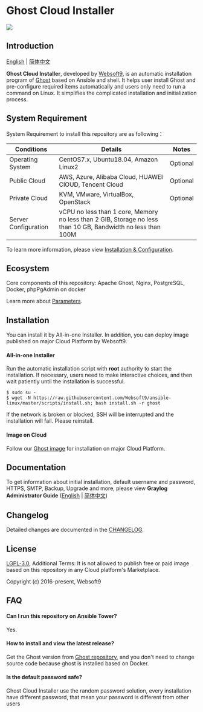 # Ghost Cloud Installer

![](https://libs.websoft9.com/common/websott9-cloud-installer.png) 

## Introduction

[English](/README.md) | [简体中文](README-zh.md)  

**Ghost Cloud Installer**, developed by [Websoft9](https://www.websoft9.com), is an automatic installation program of [Ghost](https://ghost.org/) based on Ansible and shell. It helps user install Ghost and pre-configure required items automatically and users only need to run a command on Linux. It simplifies the complicated installation and initialization process.  

## System Requirement

System Requirement to install this repository are as following：

| Conditions       | Details                               | Notes                |
| -------------- | ----------------------------------- | -------------------- |
| Operating System   | CentOS7.x, Ubuntu18.04, Amazon Linux2 | Optional                 |
| Public Cloud     | AWS, Azure, Alibaba Cloud, HUAWEI ClOUD, Tencent Cloud    | Optional                 |
| Private Cloud     | KVM, VMware, VirtualBox, OpenStack    | Optional                 |
| Server Configuration | vCPU no less than 1 core, Memory no less than  2 GIB, Storage no less than 10 GB, Bandwidth no less than 100M ||

To learn more information, please view [Installation & Configuration](https://ghost.org/docs/setup/).

## Ecosystem

Core components of this repository: Apache Ghost, Nginx, PostgreSQL, Docker, phpPgAdmin on docker

Learn more about [Parameters](/docs/stack-components.md).

## Installation

You can install it by All-in-one Installer. In addition, you can deploy image published on major Cloud Platform by Websoft9.

#### All-in-one Installer

Run the automatic installation script with **root** authority to start the installation. If necessary, users need to make interactive choices, and then wait patiently until the installation is successful.

```
$ sudo su -
$ wget -N https://raw.githubusercontent.com/Websoft9/ansible-linux/master/scripts/install.sh; bash install.sh -r ghost
```

If the network is broken or blocked, SSH will be interrupted and the installation will fail. Please reinstall.

#### Image on Cloud 

Follow our [Ghost image](https://apps.websoft9.com/ghost) for installation on major Cloud Platform.

## Documentation

To get information about initial installation, default username and password, HTTPS, SMTP, Backup, Upgrade and more, please view **Graylog Administrator Guide** ([English](https://support.websoft9.com/docs/ghost) | [简体中文](https://support.websoft9.com/docs/ghost/zh))

## Changelog

Detailed changes are documented in the [CHANGELOG](/CHANGELOG.md).

## License

[LGPL-3.0](/License.md), Additional Terms: It is not allowed to publish free or paid image based on this repository in any Cloud platform's Marketplace.

Copyright (c) 2016-present, Websoft9

## FAQ

#### Can I run this repository on Ansible Tower? 

Yes.

#### How to install and view the latest release?

Get the Ghost version from [Ghost repository](https://github.com/TryGhost/Ghost/releases), and you don't need to change source code because ghost is installed based on Docker.

#### Is the default password safe?

Ghost Cloud Installer use the random password solution, every installation have different password, that mean your password is different from other users
